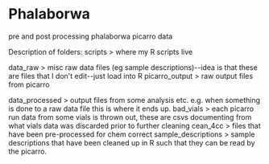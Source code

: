 # Phalaborwa
pre and post processing phalaborwa picarro data

Description of folders:
scripts >
  where my R scripts live
  
data_raw >
  misc raw data files (eg sample descriptions)--idea is that these 
  are files that I don't edit--just load into R
  picarro_output >
    raw output files from picarro
    
data_processed >
  output files from some analysis etc.
  e.g. when something is done to a raw data file this is where it ends
  up.
  bad_vials >
    each picarro run data from some vials is thrown out,
    these are csvs documenting from what vials data was discarded prior
    to further cleaning
  cean_4cc >
    files that have been pre-processed for chem correct
  sample_descriptions >
    sample descriptions that have been cleaned up in R such that they can be
    read by the picarro. 

  
